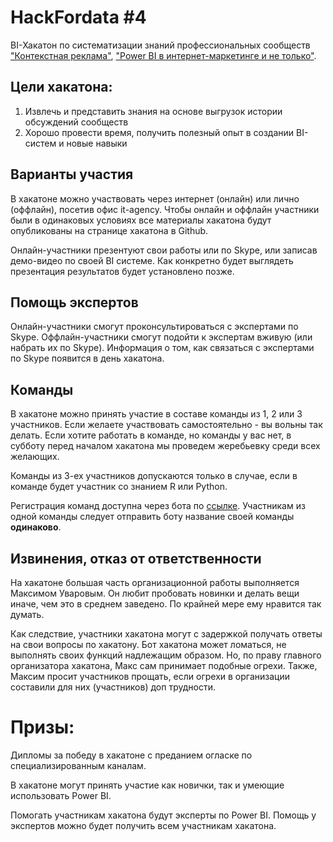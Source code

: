# HackFordata #4 

BI-Хакатон по систематизации знаний профессиональных сообществ ["Контекстная реклама"](https://sempros.ru), ["Power BI в интернет-маркетинге и не только"](https://www.facebook.com/groups/powerBiForever/).


## Цели хакатона: 

1. Извлечь и представить знания на основе выгрузок истории обсуждений сообществ
2. Хорошо провести время, получить полезный опыт в создании BI-систем и новые навыки


## Варианты участия 

В хакатоне можно участвовать через интернет (онлайн) или лично (оффлайн), посетив офис it-agency. Чтобы онлайн и оффлайн участники были в одинаковых условиях все материалы хакатона будут опубликованы на странице хакатона в Github. 

Онлайн-участники презентуют свои работы или по Skype, или записав демо-видео по своей BI системе. Как конкретно будет выглядеть презентация результатов будет установлено позже.


## Помощь экспертов

Онлайн-участники смогут проконсультироваться с экспертами по Skype. Оффлайн-участники смогут подойти к экспертам вживую (или набрать их по Skype). 
Информация о том, как связаться с экспертами по Skype появится в день хакатона. 

## Команды ##

В хакатоне можно принять участие в составе команды из 1, 2 или 3 участников. Если желаете участвовать самостоятельно - вы вольны так делать. Если хотите работать в команде, но команды у вас нет, в субботу перед началом хакатона мы проведем жеребьевку среди всех желающих.

Команды из 3-ех участников допускаются только в случае, если в команде будет участник со знанием R или Python. 

Регистрация команд доступна через бота по [ссылке](https://m.me/needfordata?ref=w3475318). Участникам из одной команды следует отправить боту название своей команды __одинаково__. 


## Извинения, отказ от ответственности

На хакатоне большая часть организационной работы выполняется Максимом Уваровым. Он любит пробовать новинки и делать вещи иначе, чем это в среднем заведено. По крайней мере ему нравится так думать. 

Как следствие, участники хакатона могут с задержкой получать ответы на свои вопросы по хакатону. Бот хакатона может ломаться, не выполнять своих функций надлежащим образом. Но, по праву главного организатора хакатона, Макс сам принимает подобные огрехи. Также, Максим просит участников прощать, если огрехи в организации составили для них (участников) доп трудности. 

# Призы:  #

Дипломы за победу в хакатоне с преданием огласке по специализированным каналам. 

В хакатоне могут принять участие как новички, так и умеющие использовать Power BI.

Помогать участникам хакатона будут эксперты по Power BI. Помощь у экспертов можно будет получить всем участникам хакатона.
